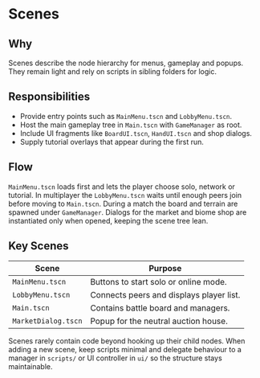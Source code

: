 # Scenes

## Why
Scenes describe the node hierarchy for menus, gameplay and popups. They remain light and rely on scripts in sibling folders for logic.

## Responsibilities
- Provide entry points such as `MainMenu.tscn` and `LobbyMenu.tscn`.
- Host the main gameplay tree in `Main.tscn` with `GameManager` as root.
- Include UI fragments like `BoardUI.tscn`, `HandUI.tscn` and shop dialogs.
- Supply tutorial overlays that appear during the first run.

## Flow
`MainMenu.tscn` loads first and lets the player choose solo, network or tutorial. In multiplayer the `LobbyMenu.tscn` waits until enough peers join before moving to `Main.tscn`. During a match the board and terrain are spawned under `GameManager`. Dialogs for the market and biome shop are instantiated only when opened, keeping the scene tree lean.

## Key Scenes
| Scene | Purpose |
|------|---------|
| `MainMenu.tscn` | Buttons to start solo or online mode. |
| `LobbyMenu.tscn` | Connects peers and displays player list. |
| `Main.tscn` | Contains battle board and managers. |
| `MarketDialog.tscn` | Popup for the neutral auction house. |


Scenes rarely contain code beyond hooking up their child nodes. When adding a new scene, keep scripts minimal and delegate behaviour to a manager in `scripts/` or UI controller in `ui/` so the structure stays maintainable.
